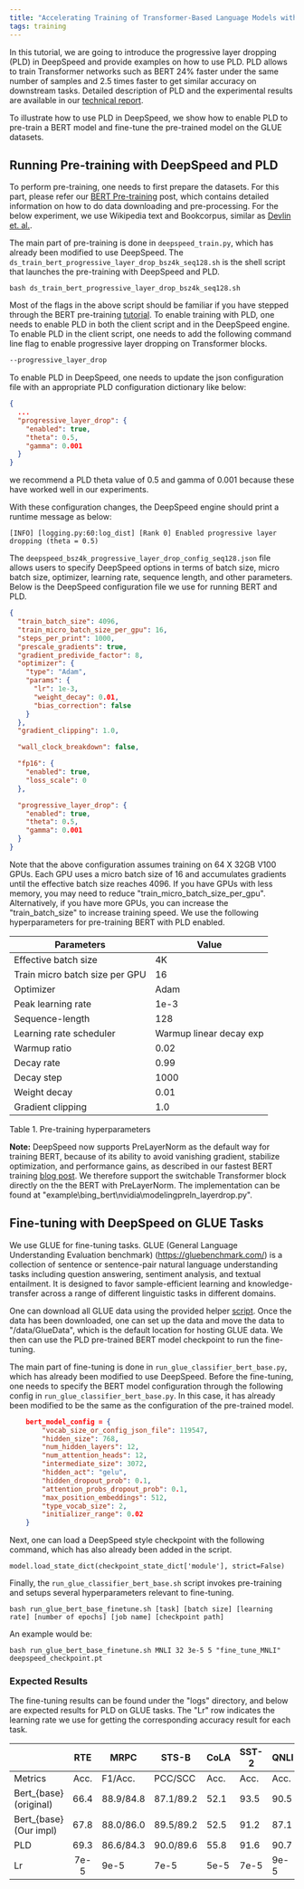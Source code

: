 ```yaml
---
title: "Accelerating Training of Transformer-Based Language Models with Progressive Layer Dropping"
tags: training
---
```


In this tutorial, we are going to introduce the progressive layer dropping (PLD) in DeepSpeed and provide examples on how to use PLD. PLD allows to train Transformer networks such as BERT 24% faster under the same number of samples and 2.5 times faster to get similar accuracy on downstream tasks. Detailed description of PLD and the experimental results are available in our [technical report](https://arxiv.org/pdf/2010.13369.pdf).

To illustrate how to use PLD in DeepSpeed, we show how to enable PLD to pre-train a BERT model and fine-tune the pre-trained model on the GLUE datasets.

## Running Pre-training with DeepSpeed and PLD

To perform pre-training, one needs to first prepare the datasets. For this part, please refer our [BERT Pre-training](/tutorials/bert-pretraining/) post, which contains detailed information on how to do data downloading and pre-processing. For the below experiment, we use Wikipedia text and Bookcorpus, similar as [Devlin et. al.](https://arxiv.org/abs/1810.04805).

The main part of pre-training is done in `deepspeed_train.py`, which has
already been modified to use DeepSpeed. The  `ds_train_bert_progressive_layer_drop_bsz4k_seq128.sh` is the shell script that launches the pre-training with DeepSpeed and PLD.

```shell
bash ds_train_bert_progressive_layer_drop_bsz4k_seq128.sh
```

Most of the flags in the above script should be familiar if you have stepped through the BERT pre-training [tutorial](/tutorials/bert-pretraining/). To enable training with PLD, one needs to enable PLD in both the client script and in the DeepSpeed engine. To enable PLD in the client script, one needs to add the following command line flag to enable progressive layer dropping on Transformer blocks.

```bash
--progressive_layer_drop
```

To enable PLD in DeepSpeed, one needs to update the json configuration file with an appropriate PLD configuration dictionary like below:

```json
{
  ...
  "progressive_layer_drop": {
    "enabled": true,
    "theta": 0.5,
    "gamma": 0.001
  }
}
```

we recommend a PLD theta value of 0.5 and gamma of 0.001 because these have worked well in our experiments.

With these configuration changes, the DeepSpeed engine should print a runtime message as below:

    [INFO] [logging.py:60:log_dist] [Rank 0] Enabled progressive layer dropping (theta = 0.5)

The `deepspeed_bsz4k_progressive_layer_drop_config_seq128.json` file allows users to specify DeepSpeed options in terms of batch size, micro batch size, optimizer, learning rate, sequence length, and other parameters. Below is the DeepSpeed configuration file we use for running BERT and PLD.

```json
{
  "train_batch_size": 4096,
  "train_micro_batch_size_per_gpu": 16,
  "steps_per_print": 1000,
  "prescale_gradients": true,
  "gradient_predivide_factor": 8,
  "optimizer": {
    "type": "Adam",
    "params": {
      "lr": 1e-3,
      "weight_decay": 0.01,
      "bias_correction": false
    }
  },
  "gradient_clipping": 1.0,

  "wall_clock_breakdown": false,

  "fp16": {
    "enabled": true,
    "loss_scale": 0
  },

  "progressive_layer_drop": {
    "enabled": true,
    "theta": 0.5,
    "gamma": 0.001
  }
}
```

Note that the above configuration assumes training on 64 X 32GB V100 GPUs. Each GPU uses a micro batch size of 16 and accumulates gradients until the effective batch size reaches 4096. If you have GPUs with less memory, you may need to reduce "train_micro_batch_size_per_gpu". Alternatively, if you have more GPUs, you can increase the "train_batch_size" to increase training speed. We use the following hyperparameters for pre-training BERT with PLD enabled.

| Parameters                     | Value                   |
| ------------------------------ | ----------------------- |
| Effective batch size           | 4K                      |
| Train micro batch size per GPU | 16                      |
| Optimizer                      | Adam                    |
| Peak learning rate             | 1e-3                    |
| Sequence-length                | 128                     |
| Learning rate scheduler        | Warmup linear decay exp |
| Warmup ratio                   | 0.02                    |
| Decay rate                     | 0.99                    |
| Decay step                     | 1000                    |
| Weight decay                   | 0.01                    |
| Gradient clipping              | 1.0                     |

Table 1. Pre-training hyperparameters

**Note:** DeepSpeed now supports PreLayerNorm as the default way for training BERT, because of its ability to avoid vanishing gradient, stabilize optimization, and performance gains, as described in our fastest BERT training [blog post](https://www.deepspeed.ai/news/2020/05/27/fastest-bert-training.html). We therefore support the switchable Transformer block directly on the the BERT with PreLayerNorm. The implementation can be found at "example\bing_bert\nvidia\modelingpreln_layerdrop.py".

## Fine-tuning with DeepSpeed on GLUE Tasks

We use GLUE for fine-tuning tasks. GLUE (General Language Understanding Evaluation benchmark) (https://gluebenchmark.com/) is a  collection of sentence or sentence-pair natural language understanding tasks including question answering, sentiment analysis, and textual entailment.  It is designed to favor sample-efficient learning and knowledge-transfer across a range of different linguistic tasks in different domains.

One can download all GLUE data using the provided helper [script](https://gist.github.com/W4ngatang/60c2bdb54d156a41194446737ce03e2e). Once the data has been downloaded, one can set up the data and move the data to "/data/GlueData", which is the default location for hosting GLUE data. We then can use the PLD pre-trained BERT model checkpoint to run the fine-tuning.

The main part of fine-tuning is done in `run_glue_classifier_bert_base.py`, which has
already been modified to use DeepSpeed. Before the fine-tuning, one needs to specify the BERT model configuration through the following config in `run_glue_classifier_bert_base.py`. In this case, it has already been modified to be the same as the configuration of the pre-trained model.

```json
    bert_model_config = {
        "vocab_size_or_config_json_file": 119547,
        "hidden_size": 768,
        "num_hidden_layers": 12,
        "num_attention_heads": 12,
        "intermediate_size": 3072,
        "hidden_act": "gelu",
        "hidden_dropout_prob": 0.1,
        "attention_probs_dropout_prob": 0.1,
        "max_position_embeddings": 512,
        "type_vocab_size": 2,
        "initializer_range": 0.02
    }
```

Next, one can load a DeepSpeed style checkpoint with the following command, which has also already been added in the script.

```shell
model.load_state_dict(checkpoint_state_dict['module'], strict=False)
```

Finally, the `run_glue_classifier_bert_base.sh` script invokes pre-training and setups several hyperparameters relevant to fine-tuning.

```shell
bash run_glue_bert_base_finetune.sh [task] [batch size] [learning rate] [number of epochs] [job name] [checkpoint path]
```

An example would be:

```shell
bash run_glue_bert_base_finetune.sh MNLI 32 3e-5 5 "fine_tune_MNLI" deepspeed_checkpoint.pt
```



### Expected Results

The fine-tuning results can be found under the "logs" directory, and below are expected results for PLD on GLUE tasks. The "Lr" row indicates the learning rate we use for getting the corresponding accuracy result for each task.

|                        | RTE  | MRPC      | STS-B     | CoLA | SST-2 | QNLI | QQP       | MNLI-m/mm | GLUE |
| ---------------------- | :--: | --------- | --------- | ---- | ----- | ---- | --------- | --------- | ---- |
| Metrics                | Acc. | F1/Acc.   | PCC/SCC   | Acc. | Acc.  | Acc. | F1/Acc.   | Acc.      |      |
| Bert_{base} (original) | 66.4 | 88.9/84.8 | 87.1/89.2 | 52.1 | 93.5  | 90.5 | 71.2/89.2 | 84.6/83.4 | 80.7 |
| Bert_{base} (Our impl) | 67.8 | 88.0/86.0 | 89.5/89.2 | 52.5 | 91.2  | 87.1 | 89.0/90.6 | 82.5/83.4 | 82.1 |
| PLD                    | 69.3 | 86.6/84.3 | 90.0/89.6 | 55.8 | 91.6  | 90.7 | 89.6/91.2 | 84.1/83.8 | 82.9 |
| Lr                     | 7e-5 | 9e-5      | 7e-5      | 5e-5 | 7e-5  | 9e-5 | 2e-4      | 3e-5      |      |
